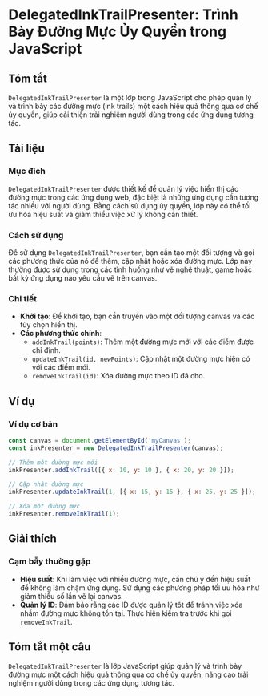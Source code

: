 <!--
Meta Description: # DelegatedInkTrailPresenter: Trình Bày Đường Mực Ủy Quyền trong JavaScript ## Tóm tắt `DelegatedInkTrailPresenter` là một lớp trong JavaScript cho ph...
Meta Keywords: đường, mực, các, dụng, một
-->

# DelegatedInkTrailPresenter: Trình Bày Đường Mực Ủy Quyền trong JavaScript

## Tóm tắt
`DelegatedInkTrailPresenter` là một lớp trong JavaScript cho phép quản lý và trình bày các đường mực (ink trails) một cách hiệu quả thông qua cơ chế ủy quyền, giúp cải thiện trải nghiệm người dùng trong các ứng dụng tương tác.

## Tài liệu
### Mục đích
`DelegatedInkTrailPresenter` được thiết kế để quản lý việc hiển thị các đường mực trong các ứng dụng web, đặc biệt là những ứng dụng cần tương tác nhiều với người dùng. Bằng cách sử dụng ủy quyền, lớp này có thể tối ưu hóa hiệu suất và giảm thiểu việc xử lý không cần thiết.

### Cách sử dụng
Để sử dụng `DelegatedInkTrailPresenter`, bạn cần tạo một đối tượng và gọi các phương thức của nó để thêm, cập nhật hoặc xóa đường mực. Lớp này thường được sử dụng trong các tình huống như vẽ nghệ thuật, game hoặc bất kỳ ứng dụng nào yêu cầu vẽ trên canvas.

### Chi tiết
- **Khởi tạo**: Để khởi tạo, bạn cần truyền vào một đối tượng canvas và các tùy chọn hiển thị.
- **Các phương thức chính**:
  - `addInkTrail(points)`: Thêm một đường mực mới với các điểm được chỉ định.
  - `updateInkTrail(id, newPoints)`: Cập nhật một đường mực hiện có với các điểm mới.
  - `removeInkTrail(id)`: Xóa đường mực theo ID đã cho.

## Ví dụ
### Ví dụ cơ bản
```javascript
const canvas = document.getElementById('myCanvas');
const inkPresenter = new DelegatedInkTrailPresenter(canvas);

// Thêm một đường mực mới
inkPresenter.addInkTrail([{ x: 10, y: 10 }, { x: 20, y: 20 }]);

// Cập nhật đường mực
inkPresenter.updateInkTrail(1, [{ x: 15, y: 15 }, { x: 25, y: 25 }]);

// Xóa một đường mực
inkPresenter.removeInkTrail(1);
```

## Giải thích
### Cạm bẫy thường gặp
- **Hiệu suất**: Khi làm việc với nhiều đường mực, cần chú ý đến hiệu suất để không làm chậm ứng dụng. Sử dụng các phương pháp tối ưu hóa như giảm thiểu số lần vẽ lại canvas.
- **Quản lý ID**: Đảm bảo rằng các ID được quản lý tốt để tránh việc xóa nhầm đường mực không tồn tại. Thực hiện kiểm tra trước khi gọi `removeInkTrail`.

## Tóm tắt một câu
`DelegatedInkTrailPresenter` là lớp JavaScript giúp quản lý và trình bày đường mực một cách hiệu quả thông qua cơ chế ủy quyền, nâng cao trải nghiệm người dùng trong các ứng dụng tương tác.